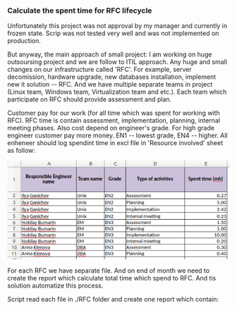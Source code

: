 ### Calculate the spent time for RFC lifecycle

Unfortunately this project was not approval by my manager and currently in frozen state. Scrip was not tested very well and was not implemented on production.

But anyway, the main approach of small project:
I am working on huge outsoursing project and we are follow to ITIL approach. Any huge and small changes on our infrastructure called 'RFC'. For example, server decomission, hardware upgrade, new databases installation, implement new it solution -- RFC. 
And we have multiple separate teams in project (Linux team, Windows team, Virtualization team and etc.). Each team which participate on RFC should provide assessment and plan. 

Customer pay for our work (for all time which was spent for working with RFC). RFC time is contain assessment, implementation, planning, internal meeting phases. Also cost depend on engineer's grade. For high grade engineer customer pay more money. EN1 -- lowest grade, EN4 -- higher. All enheneer should log spendint time in excl file in 'Resource involved' sheet as follow:

![screen](https://raw.githubusercontent.com/4815162342lost/calculate_RFC_time/master/screens/Selection_622.png)

For each RFC we have separate file. And on end of month we need to create the report which calculate total time which spend to RFC. And tis solution automatize this process. 

Script read each file in ./RFC folder and create one report which contain:
